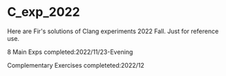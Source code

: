 # C_exp_2022
Here are Fir's solutions of Clang experiments 2022 Fall.
Just for reference use.

8 Main Exps completed:2022/11/23-Evening

Complementary Exercises completeted:2022/12
